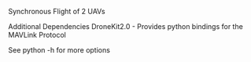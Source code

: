 Synchronous Flight of 2 UAVs

Additional Dependencies
DroneKit2.0 - Provides python bindings for the MAVLink Protocol

See python <file> -h for more options 

